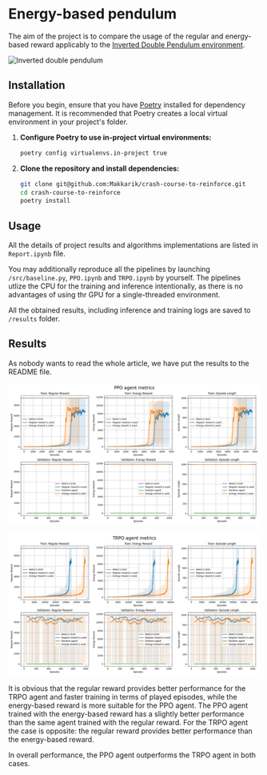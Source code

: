 # Energy-based pendulum

The aim of the project is to compare the usage of the regular and energy-based reward applicably to the [Inverted Double Pendulum environment](https://gymnasium.farama.org/environments/mujoco/inverted_double_pendulum/).

![Inverted double pendulum](https://gymnasium.farama.org/_images/inverted_double_pendulum.gif)

## Installation

Before you begin, ensure that you have [Poetry](https://pypi.org/project/poetry/) installed for dependency management. It is recommended that Poetry creates a local virtual environment in your project's folder.

1. **Configure Poetry to use in-project virtual environments:**

    ```bash
    poetry config virtualenvs.in-project true
    ```

2. **Clone the repository and install dependencies:**

    ```bash
    git clone git@github.com:Makkarik/crash-course-to-reinforce.git
    cd crash-course-to-reinforce
    poetry install
    ```

## Usage

All the details of project results and algorithms implementations are listed in `Report.ipynb` file. 

You may additionally reproduce all the pipelines by launching `/src/baseline.py`, `PPO.ipynb` and `TRPO.ipynb` by yourself. The pipelines utlize the CPU for the training and inference intentionally, as there is no advantages of using thr GPU for a single-threaded environment. 

All the obtained results, including inference and training logs are saved to `/results` folder.

## Results

As nobody wants to read the whole article, we have put the results to the README file.

![PPO agent metrics](./results/ppo-metrics.jpg)

![TRPO agent metrics](./results/trpo-metrics.jpg)

It is obvious that the regular reward provides better performance for the TRPO agent and faster training in terms of played episodes, while the energy-based reward is more suitable for the PPO agent. The PPO agent trained with the energy-based reward has a slightly better performance than the same agent trained with the regular reward. For the TRPO agent the case is opposite: the regular reward provides better performance than the energy-based reward.

In overall performance, the PPO agent outperforms the TRPO agent in both cases.
